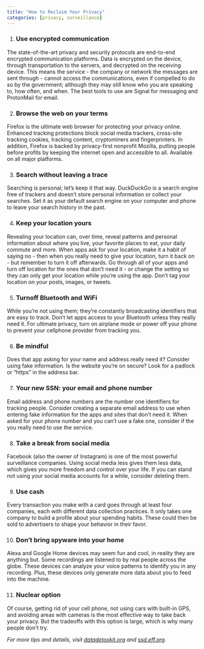 ```yaml
---
title: "How to Reclaim Your Privacy"
categories: [privacy, surveillance]
---
```


1. ### Use encrypted communication
The state-of-the-art privacy and security protocols are end-to-end encrypted communication platforms. Data is encrypted on the device, through transportation to the servers, and decrypted on the receiving device. This means the service - the company or network the messages are sent through - cannot access the communications, even if compelled to do so by the government; although they may still know who you are speaking to, how often, and when. The best tools to use are Signal for messaging and ProtonMail for email.

2. ### Browse the web on your terms
Firefox is the ultimate web browser for protecting your privacy online. Enhanced tracking protections block social media trackers, cross-site tracking cookies, tracking content, cryptominers and fingerprinters. In addition, Firefox is backed by privacy-first nonprofit Mozilla, putting people before profits by keeping the internet open and accessible to all. Available on all major platforms.

3. ### Search without leaving a trace
Searching is personal; let’s keep it that way. DuckDuckGo is a search engine free of trackers and doesn’t store personal information or collect your searches. Set it as your default search engine on your computer and phone to leave your search history in the past.

4. ### Keep your location yours
Revealing your location can, over time, reveal patterns and personal information about where you live, your favorite places to eat, your daily commute and more. When apps ask for your location, make it a habit of saying no - then when you really need to give your location, turn it back on - but remember to turn it off afterwards. Go through all of your apps and turn off location for the ones that don’t need it - or change the setting so they can only get your location while you’re using the app. Don’t tag your location on your posts, images, or tweets.

5. ### Turnoff Bluetooth and WiFi 
While you’re not using them; they’re constantly broadcasting identifiers that are easy to track. Don’t let apps access to your Bluetooth unless they really need it. For ultimate privacy, turn on airplane mode or power off your phone to prevent your cellphone provider from tracking you.

6. ### Be mindful
Does that app asking for your name and address really need it? Consider using fake information. Is the website you’re on secure? Look for a padlock or “https” in the address bar. 

7. ### Your new SSN: your email and phone number
Email address and phone numbers are the number one identifiers for tracking people. Consider creating a separate email address to use when entering fake information for the apps and sites that don’t need it. When asked for your phone number and you can’t use a fake one, consider if the you really need to use the service. 

8. ### Take a break from social media
Facebook (also the owner of Instagram) is one of the most powerful surveillance companies. Using social media less gives them less data, which gives you more freedom and control over your life. If you can stand not using your social media accounts for a while, consider deleting them.

9. ### Use cash
Every transaction you make with a card goes through at least four companies, each with different data collection practices. It only takes one company to build a profile about your spending habits. These could then be sold to advertisers to shape your behavior in their favor.

10. ### Don’t bring spyware into your home
Alexa and Google Home devices may seem fun and cool, in reality they are anything but. Some recordings are listened to by real people across the globe. These devices can analyze your voice patterns to identify you in any recording. Plus, these devices only generate more data about you to feed into the machine. 

11. ### Nuclear option
Of course, getting rid of your cell phone, not using cars with built-in GPS, and avoiding areas with cameras is the most effective way to take back your privacy. But the tradeoffs with this option is large, which is why many people don't try.

_For more tips and details, visit [datadetoxkit.org](datadetoxkit.org) and [ssd.eff.org](ssd.eff.org)._
